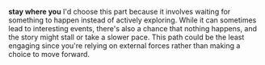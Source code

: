 **stay where you**
I'd choose this part because it involves waiting for something to happen instead of actively exploring. While it can sometimes lead to interesting events, there's also a chance that nothing happens, and the story might stall or take a slower pace. This path could be the least engaging since you're relying on external forces rather than making a choice to move forward.